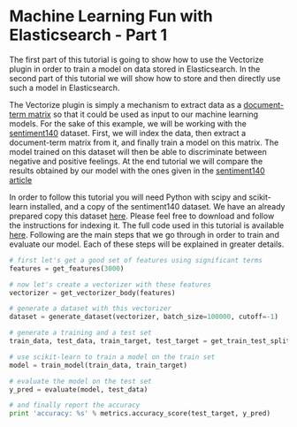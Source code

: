 # Machine Learning Fun with Elasticsearch - Part 1

The first part of this tutorial is going to show how to use the Vectorize plugin in order to train a model on data stored in Elasticsearch. In the second part of this tutorial we will show how to store and then directly use such a model in Elasticsearch.

The Vectorize plugin is simply a mechanism to extract data as a [document-term matrix](https://en.wikipedia.org/wiki/Document-term_matrix) so that it could be used as input to our machine learning models. For the sake of this example, we will be working with the [sentiment140](http://help.sentiment140.com/for-students) dataset. First, we will index the data, then extract a document-term matrix from it, and finally train a model on this matrix. The model trained on this dataset will then be able to discriminate between negative and positive feelings. At the end tutorial we will compare the results obtained by our model with the ones given in the [sentiment140 article](http://cs.stanford.edu/people/alecmgo/papers/TwitterDistantSupervision09.pdf)

In order to follow this tutorial you will need Python with scipy and scikit-learn installed, and a copy of the sentiment140 dataset. We have an already prepared copy this dataset [here](http://data.elasticsearch.org/sentiment140/sentiment140.bulk.tar.gz). Please feel free to download and follow the instructions for indexing it. The full code used in this tutorial is available [here](https://github.com/alexksikes/elasticsearch-vectorize). Following are the main steps that we go through in order to train and evaluate our model. Each of these steps will be explained in greater details.

```python
# first let's get a good set of features using significant terms
features = get_features(3000)

# now let's create a vectorizer with these features
vectorizer = get_vectorizer_body(features)

# generate a dataset with this vectorizer
dataset = generate_dataset(vectorizer, batch_size=100000, cutoff=-1)

# generate a training and a test set
train_data, test_data, train_target, test_target = get_train_test_split(dataset, test_size=0.33)

# use scikit-learn to train a model on the train set
model = train_model(train_data, train_target)

# evaluate the model on the test set
y_pred = evaluate(model, test_data)

# and finally report the accuracy
print 'accuracy: %s' % metrics.accuracy_score(test_target, y_pred)
```

